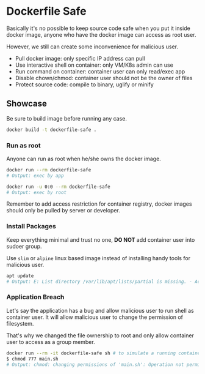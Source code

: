 # Dockerfile Safe

Basically it's no possible to keep source code safe when you put it inside docker image, anyone who have the docker image can access as root user.

However, we still can create some inconvenience for malicious user.

- Pull docker image: only specific IP address can pull
- Use interactive shell on container: only VM/K8s admin can use
- Run command on container: container user can only read/exec app
- Disable chown/chmod: container user should not be the owner of files
- Protect source code: compile to binary, uglify or minify

## Showcase

Be sure to build image before running any case.

```sh
docker build -t dockerfile-safe .
```

### Run as root

Anyone can run as root when he/she owns the docker image.

```sh
docker run --rm dockerfile-safe
# Output: exec by app

docker run -u 0:0 --rm dockerfile-safe
# Output: exec by root
```

Remember to add access restriction for container registry, docker images should only be pulled by server or developer.

### Install Packages

Keep everything minimal and trust no one, **DO NOT** add container user into sudoer group.

Use `slim` or `alpine` linux based image instead of installing handy tools for malicious user.

```sh
apt update
# Output: E: List directory /var/lib/apt/lists/partial is missing. - Acquire (13: Permission denied)
```

### Application Breach

Let's say the application has a bug and allow malicious user to run shell as container user. It will allow malicious user to change the permission of filesystem.

That's why we changed the file ownership to root and only allow container user to access as a group member.

```sh
docker run --rm -it dockerfile-safe sh # to simulate a running container
$ chmod 777 main.sh
# Output: chmod: changing permissions of 'main.sh': Operation not permitted
```
